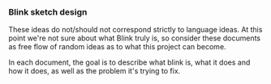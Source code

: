 ### Blink sketch design
These ideas do not/should not correspond strictly to language ideas. At this point we're not sure about what Blink truly is, so consider these documents as free flow of random ideas as to what this project can become.

In each document, the goal is to describe what blink is, what it does and how it does, as well as the problem it's trying to fix.
